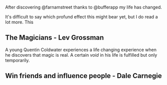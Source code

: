 After discovering @farnamstreet thanks to @bufferapp my life has changed.

It's difficult to say which profund effect this might bear yet, but I do read a lot more. This

## The Magicians - Lev Grossman
A young Quentin Coldwater experiences a life changing experience when he discovers that magic is real. A certain *void* in his life is fulfilled but only temporarily.

## Win friends and influence people - Dale Carnegie

